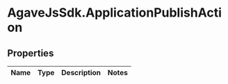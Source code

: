 # AgaveJsSdk.ApplicationPublishAction

## Properties
Name | Type | Description | Notes
------------ | ------------- | ------------- | -------------


